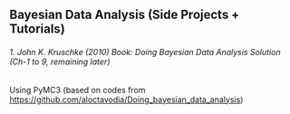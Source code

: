 ## Bayesian Data Analysis (Side Projects + Tutorials)
###### 1. John K. Kruschke (2010) Book: Doing Bayesian Data Analysis Solution (Ch-1 to 9, remaining later) 
Using PyMC3 (based on codes from https://github.com/aloctavodia/Doing_bayesian_data_analysis)
